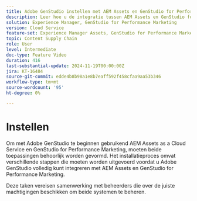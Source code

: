 ```yaml
---
title: Adobe GenStudio instellen met AEM Assets en GenStudio for Performance Marketing
description: Leer hoe u de integratie tussen AEM Assets en GenStudio for Performance Marketing instelt.
solution: Experience Manager, GenStudio for Performance Marketing
version: Cloud Service
feature-set: Experience Manager Assets, GenStudio for Performance Marketing
topic: Content Supply Chain
role: User
level: Intermediate
doc-type: Feature Video
duration: 416
last-substantial-update: 2024-11-19T00:00:00Z
jira: KT-16484
source-git-commit: edde4b8b98a1e8b7eaff592f458cfaa9aa53b346
workflow-type: tm+mt
source-wordcount: '95'
ht-degree: 0%

---
```



# Instellen

Om met Adobe GenStudio te beginnen gebruikend AEM Assets as a Cloud Service en GenStudio for Performance Marketing, moeten beide toepassingen behoorlijk worden gevormd. Het installatieproces omvat verschillende stappen die moeten worden uitgevoerd voordat u Adobe GenStudio volledig kunt integreren met AEM Assets en GenStudio for Performance Marketing.

Deze taken vereisen samenwerking met beheerders die over de juiste machtigingen beschikken om beide systemen te beheren.

<!-- CARDS 

* https://experienceleague.adobe.com/en/docs/experience-manager-learn/assets/video-playlists/assets-view
   {title=Set up AEM Assets with Assets view}
* https://experienceleague.adobe.com/en/docs/experience-manager-learn/assets/content-hub/set-up
   {title=Enable AEM Assets Content Hub}
* https://experienceleague.adobe.com/en/docs/genstudio-for-performance-marketing/user-guide/get-started
   {title=Set up GenStudio for Performance Marketing}

-->